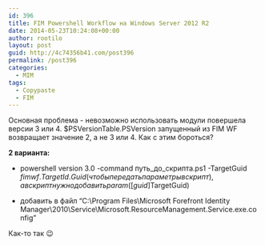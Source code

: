 ```yaml
---
id: 396
title: FIM Powershell Workflow на Windows Server 2012 R2
date: 2014-05-23T10:24:08+00:00
author: rootilo
layout: post
guid: http://4c74356b41.com/post396
permalink: /post396
categories:
  - MIM
tags:
  - Copypaste
  - FIM
---
```

Основная проблема - невозможно использовать модули повершела версии 3 или 4. $PSVersionTable.PSVersion запущенный из FIM WF возвращает значение 2, а не 3 или 4. Как с этим бороться?

**2 варианта:**
  
- powershell version 3.0 -command путь\_до\_скрипта.ps1 -TargetGuid $fimwf.TargetId.Guid (чтобы передать параметры в скрипт), а в скрипт нужно добавить param([guid]$TargetGuid)
  
- добавить в файл &#8220;C:\Program Files\Microsoft Forefront Identity Manager\2010\Service\Microsoft.ResourceManagement.Service.exe.config&#8221;

<startup>
  
<supportedRuntime version=&#8221;v4.0&#8243;/>
  
<supportedRuntime version=&#8221;v2.0.50727&#8243;/>
  
</startup>

Как-то так 😉